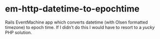 em-http-datetime-to-epochtime
=============================

Rails EventMachine app which converts datetime (with Olsen formatted timezone) to epoch time. If I didn't do this I would have to resort to a *yucky* PHP solution.